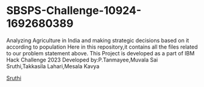 # SBSPS-Challenge-10924-1692680389
Analyzing Agriculture in India and making strategic decisions based on it according to population
Here in this repository,it contains all the files related to our problem statement above.
This Project is developed as a part of IBM Hack Challenge 2023
Developed by:P.Tanmayee,Muvala Sai Sruthi,Takkasila Lahari,Mesala Kavya

<a href="https://www.linkedin.com/in/muvvala-sai-sruthi-789aa224a/">Sruthi</a>


